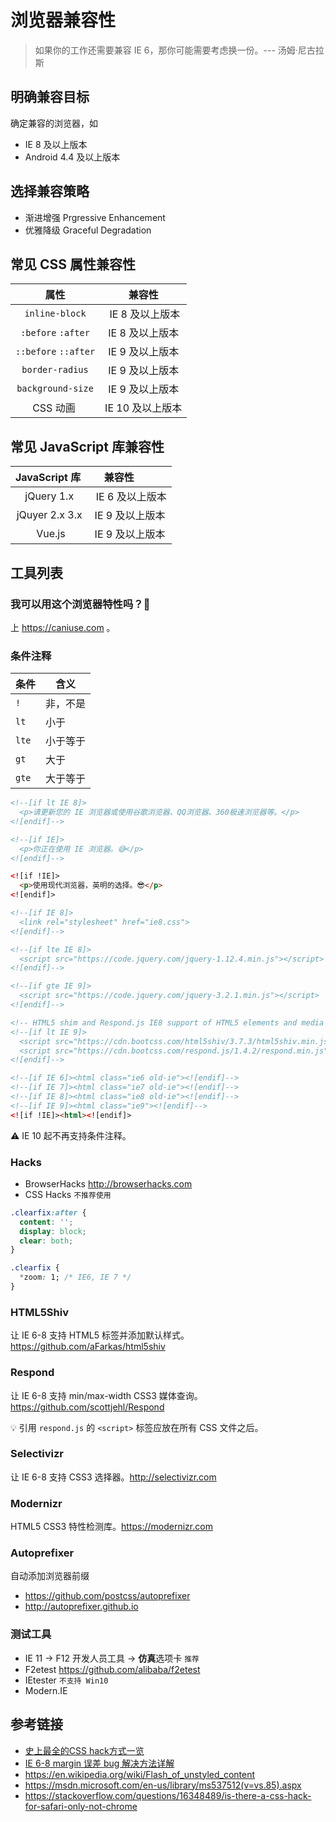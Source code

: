 # 浏览器兼容性

> 如果你的工作还需要兼容 IE 6，那你可能需要考虑换一份。--- 汤姆·尼古拉斯

## 明确兼容目标
确定兼容的浏览器，如
* IE 8 及以上版本
* Android 4.4 及以上版本

## 选择兼容策略
* 渐进增强 Prgressive Enhancement
* 优雅降级 Graceful Degradation

## 常见 CSS 属性兼容性
| 属性                 | 兼容性          |
|:-------------------:|:--------------:|
| `inline-block`      |  IE 8 及以上版本 |
|`:before` `:after`   |  IE 8 及以上版本 |
|`::before` `::after` | IE 9 及以上版本  |
| `border-radius`     | IE 9 及以上版本  |
| `background-size`   | IE 9 及以上版本  |
| CSS 动画             | IE 10 及以上版本 |

## 常见 JavaScript 库兼容性
| JavaScript 库     | 兼容性          |
|:-----------------:|:--------------:|
|  jQuery 1.x       |  IE 6 及以上版本 |
|  jQuyer 2.x 3.x   | IE 9 及以上版本 |
|  Vue.js           | IE 9 及以上版本 |

## 工具列表

### 我可以用这个浏览器特性吗？🤔
上 https://caniuse.com 。

### 条件注释
|  条件 | 含义    |
|------|---------|
| `!`  | 非，不是 |
| `lt` | 小于    |
| `lte`| 小于等于 |
| `gt` | 大于    |
| `gte`| 大于等于 |


```html
<!--[if lt IE 8]>
  <p>请更新您的 IE 浏览器或使用谷歌浏览器、QQ浏览器、360极速浏览器等。</p>
<![endif]-->

<!--[if IE]>
  <p>你正在使用 IE 浏览器。😅</p>
<![endif]-->

<![if !IE]>
  <p>使用现代浏览器，英明的选择。😎</p>
<![endif]>

<!--[if IE 8]>
  <link rel="stylesheet" href="ie8.css">
<![endif]-->

<!--[if lte IE 8]>
  <script src="https://code.jquery.com/jquery-1.12.4.min.js"></script>
<![endif]-->

<!--[if gte IE 9]>
  <script src="https://code.jquery.com/jquery-3.2.1.min.js"></script>
<![endif]-->

<!-- HTML5 shim and Respond.js IE8 support of HTML5 elements and media queries -->
<!--[if lt IE 9]>
  <script src="https://cdn.bootcss.com/html5shiv/3.7.3/html5shiv.min.js"></script>
  <script src="https://cdn.bootcss.com/respond.js/1.4.2/respond.min.js"></script>
<![endif]-->

<!--[if IE 6]><html class="ie6 old-ie"><![endif]-->
<!--[if IE 7]><html class="ie7 old-ie"><![endif]-->
<!--[if IE 8]><html class="ie8 old-ie"><![endif]-->
<!--[if IE 9]><html class="ie9"><![endif]-->
<![if !IE]><html><![endif]>
```
⚠️ IE 10 起不再支持条件注释。

### Hacks
* BrowserHacks http://browserhacks.com
* CSS Hacks
`不推荐使用`
```css
.clearfix:after {
  content: '';
  display: block;
  clear: both;
}

.clearfix {
  *zoom: 1; /* IE6, IE 7 */
}
```

### HTML5Shiv
让 IE 6-8 支持 HTML5 标签并添加默认样式。https://github.com/aFarkas/html5shiv

### Respond
让 IE 6-8 支持 min/max-width CSS3 媒体查询。https://github.com/scottjehl/Respond

💡 引用 `respond.js` 的 `<script>` 标签应放在所有 CSS 文件之后。

### Selectivizr
让 IE 6-8 支持 CSS3 选择器。http://selectivizr.com

### Modernizr
HTML5 CSS3 特性检测库。https://modernizr.com

### Autoprefixer
自动添加浏览器前缀
* https://github.com/postcss/autoprefixer
* http://autoprefixer.github.io

### 测试工具
* IE 11 -> F12 开发人员工具 -> **仿真**选项卡 `推荐`
* F2etest https://github.com/alibaba/f2etest
* IEtester `不支持 Win10`
* Modern.IE

## 参考链接
* [史上最全的CSS hack方式一览](http://blog.csdn.net/freshlover/article/details/12132801)
* [IE 6-8 margin 误差 bug 解决方法详解](http://www.hidoger.com/Show/index/cid/8/id/43.html)
* https://en.wikipedia.org/wiki/Flash_of_unstyled_content
* https://msdn.microsoft.com/en-us/library/ms537512(v=vs.85).aspx
* https://stackoverflow.com/questions/16348489/is-there-a-css-hack-for-safari-only-not-chrome

